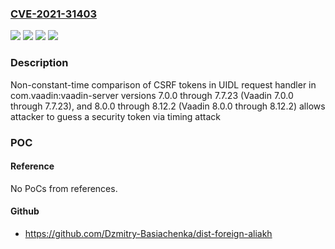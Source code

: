 ### [CVE-2021-31403](https://cve.mitre.org/cgi-bin/cvename.cgi?name=CVE-2021-31403)
![](https://img.shields.io/static/v1?label=Product&message=Vaadin&color=blue)
![](https://img.shields.io/static/v1?label=Product&message=vaadin-server&color=blue)
![](https://img.shields.io/static/v1?label=Version&message=%3E%3D%207.0.0%20&color=brighgreen)
![](https://img.shields.io/static/v1?label=Vulnerability&message=CWE-208%20Information%20Exposure%20Through%20Timing%20Discrepancy&color=brighgreen)

### Description

Non-constant-time comparison of CSRF tokens in UIDL request handler in com.vaadin:vaadin-server versions 7.0.0 through 7.7.23 (Vaadin 7.0.0 through 7.7.23), and 8.0.0 through 8.12.2 (Vaadin 8.0.0 through 8.12.2) allows attacker to guess a security token via timing attack

### POC

#### Reference
No PoCs from references.

#### Github
- https://github.com/Dzmitry-Basiachenka/dist-foreign-aliakh

